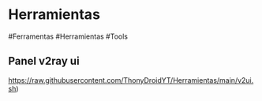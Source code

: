 # Herramientas
#Ferramentas #Herramientas #Tools

## Panel v2ray ui
https://raw.githubusercontent.com/ThonyDroidYT/Herramientas/main/v2ui.sh)
